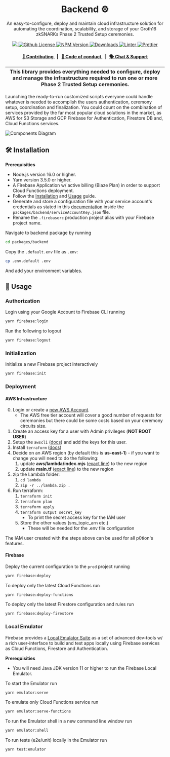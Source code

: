 <p align="center">
    <h1 align="center">
        Backend ⚙️
    </h1>
    <p align="center">An easy-to-configure, deploy and maintain cloud infrastructure solution for automating the coordination, scalability, and storage of your Groth16 zkSNARKs Phase 2 Trusted Setup ceremonies.</p>
</p>

<p align="center">
    <a href="https://github.com/privacy-scaling-explorations/p0tion">
        <img src="https://img.shields.io/badge/project-p0tion-blue.svg?style=flat-square">
    </a>
    <a href="https://github.com/privacy-scaling-explorations/p0tion/blob/main/LICENSE">
        <img alt="Github License" src="https://img.shields.io/github/license/privacy-scaling-explorations/p0tion.svg?style=flat-square">
    </a>
    <a href="https://www.npmjs.com/package/@p0tion/backend">
        <img alt="NPM Version" src="https://img.shields.io/npm/v/@p0tion/backend?style=flat-square" />
    </a>
    <a href="https://npmjs.org/package/@p0tion/backend">
        <img alt="Downloads" src="https://img.shields.io/npm/dm/@p0tion/backend.svg?style=flat-square" />
    </a>
    <a href="https://eslint.org/">
        <img alt="Linter" src="https://img.shields.io/badge/linter-eslint-8080f2?style=flat-square&logo=eslint" />
    </a>
    <a href="https://prettier.io/">
        <img alt="Prettier" src="https://img.shields.io/badge/code%20style-prettier-f8bc45?style=flat-square&logo=prettier" />
    </a>
</p>

<div align="center">
    <h4>
        <a href="https://github.com/privacy-scaling-explorations/p0tion/blob/main/CONTRIBUTING.md">
            👥 Contributing
        </a>
        <span>&nbsp;&nbsp;|&nbsp;&nbsp;</span>
        <a href="https://github.com/privacy-scaling-explorations/p0tion/blob/main/CODE_OF_CONDUCT.md">
            🤝 Code of conduct
        </a>
        <span>&nbsp;&nbsp;|&nbsp;&nbsp;</span>
        <a href="https://discord.gg/sF5CT5rzrR">
            🗣️ Chat &amp; Support
        </a>
    </h4>
</div>

| This library provides everything needed to configure, deploy and manage the infrastructure required to run one or more Phase 2 Trusted Setup ceremonies. |
| -------------------------------------------------------------------------------------------------------------------------------------------------------- |

Launching the ready-to-run customized scripts everyone could handle whatever is needed to accomplish the users authentication, ceremony setup, coordination and finalization. You could count on the combination of services provided by the far most popular cloud solutions in the market, as AWS for S3 Storage and GCP Firebase for Authentication, Firestore DB and, Cloud Functions services.

![Components Diagram]("https://github.com/privacy-scaling-explorations/p0tion/blob/main/packages/backend/assets/components.png")

## 🛠 Installation

**Prerequisities**

-   Node.js version 16.0 or higher.
-   Yarn version 3.5.0 or higher.
-   A Firebase Application w/ active billing (Blaze Plan) in order to support Cloud Functions deployment.
-   Follow the [Installation](https://github.com/privacy-scaling-explorations/p0tion/blob/main/README.md#installation) and [Usage](https://github.com/privacy-scaling-explorations/p0tion/blob/main/README.md#usage) guide.
-   Generate and store a configuration file with your service account's credentials as stated in this [documentation](https://firebase.google.com/docs/admin/setup#set-up-project-and-service-account) inside the `packages/backend/serviceAccountKey.json` file.
-   Rename the `.firebaserc` production project alias with your Firebase project name.

Navigate to backend package by running

```bash
cd packages/backend
```

Copy the `.default.env` file as `.env`:

```bash
cp .env.default .env
```

And add your environment variables.

## 📜 Usage

### Authorization

Login using your Google Account to Firebase CLI running

```bash
yarn firebase:login
```

Run the following to logout

```bash
yarn firebase:logout
```

### Initialization

Initialize a new Firebase project interactively

```bash
yarn firebase:init
```

### Deployment

#### AWS Infrastructure

0. Login or create a [new AWS Account](https://portal.aws.amazon.com/billing/signup?nc2=h_ct&src=header_signup&redirect_url=https%3A%2F%2Faws.amazon.com%2Fregistration-confirmation#/start/email). 
    - The AWS free tier account will cover a good number of requests for ceremonies but there could be some costs based on your ceremony circuits size.
1. Create an access key for a user with Admin privileges (__NOT ROOT USER__)
2. Setup the `awscli` ([docs](https://docs.aws.amazon.com/cli/latest/userguide/cli-chap-configure.html)) and add the keys for this user. 
3. Install `terraform` ([docs](https://developer.hashicorp.com/terraform/tutorials/aws-get-started/install-cli))
4. Decide on an AWS region (by default this is **us-east-1**) - if you want to change you will need to do the following:
    1. update **aws/lambda/index.mjs** ([exact line](https://github.com/privacy-scaling-explorations/p0tion/blob/dev/packages/backend/aws/lambda/index.mjs#L3)) to the new region
    2. update **main.tf** ([exact line](https://github.com/privacy-scaling-explorations/p0tion/blob/dev/packages/backend/aws/main.tf#L2)) to the new region
5. zip the Lambda folder:
    1. `cd lambda`
    2. `zip -r ../lambda.zip .`
6. Run terraform:
    1. `terraform init`
    2. `terraform plan`
    3. `terraform apply`
    4. `terraform output secret_key` 
        - To print the secret access key for the IAM user
    6. Store the other values (sns_topic_arn etc.)
        - These will be needed for the .env file configuration

The IAM user created with the steps above can be used for all p0tion's features.

#### Firebase

Deploy the current configuration to the `prod` project running

```bash
yarn firebase:deploy
```

To deploy only the latest Cloud Functions run

```bash
yarn firebase:deploy-functions
```

To deploy only the latest Firestore configuration and rules run

```bash
yarn firebase:deploy-firestore
```

### Local Emulator

Firebase provides a [Local Emulator Suite](https://firebase.google.com/docs/emulator-suite) as a set of advanced dev-tools w/ a rich user-interface to build and test apps locally using Firebase services as Cloud Functions, Firestore and Authentication.

**Prerequisities**

-   You will need Java JDK version 11 or higher to run the Firebase Local Emulator.

To start the Emulator run

```bash
yarn emulator:serve
```

To emulate only Cloud Functions service run

```bash
yarn emulator:serve-functions
```

To run the Emulator shell in a new command line window run

```bash
yarn emulator:shell
```

To run tests (e2e/unit) locally in the Emulator run

```bash
yarn test:emulator
```
